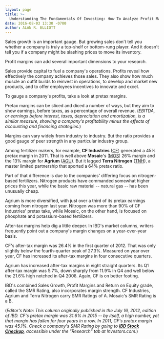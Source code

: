 ```yaml
---
layout: page
title: >-
  Understanding The Fundamentals Of Investing: How To Analyze Profit Margins
date: 2016-08-03 13:30 -0700
author: ALAN R. ELLIOTT
---
```





Sales growth is an important gauge. But growing sales don't tell you whether a company is truly a top-shelf or bottom-rung player. And it doesn't tell you if a company might be slashing prices to move its inventory.


Profit margins can add several important dimensions to your research.


Sales provide capital to fuel a company's operations. Profits reveal how effectively the company achieves those sales. They also show how much muscle an outfit builds to reinvest in operations, to develop and market new products, and to offer employees incentives to innovate and excel.


To gauge a company's profits, take a look at pretax margins.


Pretax margins can be sliced and diced a number of ways, but they aim to show earnings, before taxes, as a percentage of overall revenue. (*EBITDA, or earnings before interest, taxes, depreciation and amortization, is a similar measure, showing a company's profitability minus the effects of accounting and financing strategies.*)


Margins can vary widely from industry to industry. But the ratio provides a good gauge of peer strength in any particular industry group.


Among fertilizer makers, for example, **CF Industries** ([CF](https://research.investors.com/quote.aspx?symbol=CF)) generated a 45% pretax margin in 2011. That is well above **Mosaic**'s ([MOS](https://research.investors.com/quote.aspx?symbol=MOS)) 26% margin and the 13% margin for **Agrium** ([AGU](https://research.investors.com/quote.aspx?symbol=AGU)). But it lagged **Terra Nitrogen** ([TNH](https://research.investors.com/quote.aspx?symbol=TNH)), a master limited partnership that sported a 64% pretax ratio.


Part of that difference is due to the companies' differing focus on nitrogen-based fertilizers. Nitrogen products have commanded somewhat higher prices this year, while the basic raw material -- natural gas -- has been unusually cheap.


Agrium is more diversified, with just over a third of its pretax earnings coming from nitrogen last year. Nitrogen was more than 90% of CF Industries' pretax take, while Mosaic, on the other hand, is focused on phosphate and potassium-based fertilizers.


After-tax margins help dig a little deeper. In IBD's market columns, writers frequently point out a company's margin changes on a year-over-year basis.


CF's after-tax margin was 26.4% in the first quarter of 2012. That was only slightly below the fourth-quarter peak of 27.3%. Measured on year over year, CF has increased its after-tax margins in four consecutive quarters.


Agrium has increased after-tax margins in eight straight quarters. Its Q1 after-tax margin was 5.7%, down sharply from 11.9% in Q4 and well below the 21.6% high notched in Q4 2008. Again, CF is on better footing.


IBD's combined Sales Growth, Profit Margins and Return on Equity grade, called the SMR Rating, also incorporates margin strength. CF Industries, Agrium and Terra Nitrogen carry SMR Ratings of A. Mosaic's SMR Rating is a B.


(*Editor's Note: This column originally published in the July 16, 2012, edition of IBD. CF's pretax margin was 31.6% in 2015 -- by itself, a high number, yet that margin has fallen for four years in a row. In 2011, CF's pretax margin was 45.1%. Check a company's SMR Rating by going to **[IBD Stock Checkup](http://research.investors.com/stock-checkup/)**, accessible under the "Research" tab at Investors.com.*)




